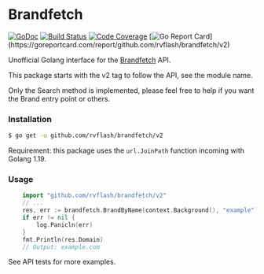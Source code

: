 # Brandfetch

[![GoDoc](https://godoc.org/github.com/rvflash/brandfetch?status.svg)](https://godoc.org/github.com/rvflash/brandfetch)
[![Build Status](https://github.com/rvflash/brandfetch/workflows/build/badge.svg)](https://github.com/rvflash/brandfetch/actions?workflow=build)
[![Code Coverage](https://codecov.io/gh/rvflash/brandfetch/branch/master/graph/badge.svg)](https://codecov.io/gh/rvflash/brandfetch)
[![Go Report Card](https://goreportcard.com/badge/github.com/rvflash/brandfetch/v2?)](https://goreportcard.com/report/github.com/rvflash/brandfetch/v2)

Unofficial Golang interface for the [Brandfetch](https://brandfetch.com/) API.

This package starts with the v2 tag to follow the API, see the module name. 

Only the Search method is implemented, please feel free to help if you want the Brand entry point or others.

### Installation

```bash
$ go get -u github.com/rvflash/brandfetch/v2
```

Requirement: this package uses the `url.JoinPath` function incoming with Golang 1.19.

### Usage

```go
    import "github.com/rvflash/brandfetch/v2"
    // ...
    res, err := brandfetch.BrandByName(context.Background(), "example")
	if err != nil {
		log.Panicln(err)
	}
	fmt.Println(res.Domain)
	// Output: example.com
```

See API tests for more examples. 